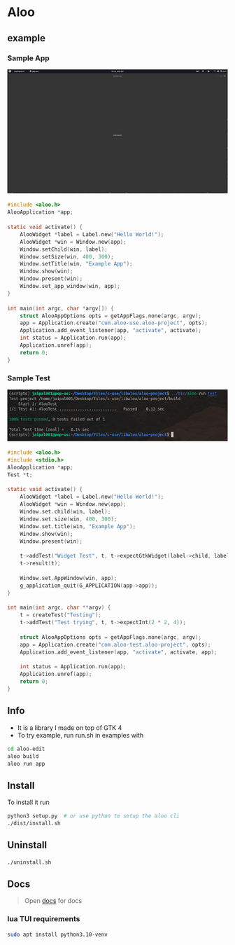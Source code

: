 # Aloo

## example

### Sample App

<!-- markdownlint-disable MD010 -->
![App](assets/sample-app.png)

```c
#include <aloo.h>
AlooApplication *app;

static void activate() {
	AlooWidget *label = Label.new("Hello World!");
	AlooWidget *win = Window.new(app);
	Window.setChild(win, label);
	Window.setSize(win, 400, 300);
	Window.setTitle(win, "Example App");
	Window.show(win);
	Window.present(win);
	Window.set_app_window(win, app);
}

int main(int argc, char *argv[]) {
	struct AlooAppOptions opts = getAppFlags.none(argc, argv);
	app = Application.create("com.aloo-use.aloo-project", opts);
	Application.add_event_listener(app, "activate", activate);
	int status = Application.run(app);
	Application.unref(app);
	return 0;
}
```

### Sample Test

![Test](assets/sample-test.png)

```c
#include <aloo.h>
#include <stdio.h>
AlooApplication *app;
Test *t;

static void activate() {
	AlooWidget *label = Label.new("Hello World!");
	AlooWidget *win = Window.new(app);
	Window.set.child(win, label);
	Window.set.size(win, 400, 300);
	Window.set.title(win, "Example App");
	Window.show(win);
	Window.present(win);

	t->addTest("Widget Test", t, t->expectGtkWidget(label->child, label));
	t->result(t);

	Window.set.AppWindow(win, app);
	g_application_quit(G_APPLICATION(app->app));
}

int main(int argc, char **argv) {
	t = createTest("Testing");
	t->addTest("Test trying", t, t->expectInt(2 * 2, 4));

	struct AlooAppOptions opts = getAppFlags.none(argc, argv);
	app = Application.create("com.aloo-test.aloo-project", opts);
	Application.add_event_listener(app, "activate", activate, app);

	int status = Application.run(app);
	Application.unref(app);
	return 0;
}
```

## Info

- It is a library I made on top of GTK 4
- To try example, run run.sh in examples with

```bash
cd aloo-edit
aloo build
aloo run app
```

## Install

To install it run

```bash
python3 setup.py  # or use python to setup the aloo cli
./dist/install.sh
```

## Uninstall

```bash
./uninstall.sh
```

## Docs

> Open [docs](docs/index.md) for docs

### lua TUI requirements

```bash
sudo apt install python3.10-venv
```
